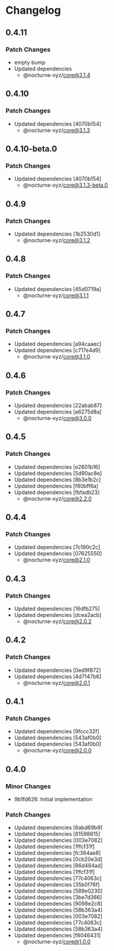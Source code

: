 # Changelog

## 0.4.11

### Patch Changes

- empty bump
- Updated dependencies
  - @nocturne-xyz/core@3.1.4

## 0.4.10

### Patch Changes

- Updated dependencies [4070b154]
  - @nocturne-xyz/core@3.1.3

## 0.4.10-beta.0

### Patch Changes

- Updated dependencies [4070b154]
  - @nocturne-xyz/core@3.1.3-beta.0

## 0.4.9

### Patch Changes

- Updated dependencies [1b2530d1]
  - @nocturne-xyz/core@3.1.2

## 0.4.8

### Patch Changes

- Updated dependencies [45d0719a]
  - @nocturne-xyz/core@3.1.1

## 0.4.7

### Patch Changes

- Updated dependencies [a94caaec]
- Updated dependencies [c717e4d9]
  - @nocturne-xyz/core@3.1.0

## 0.4.6

### Patch Changes

- Updated dependencies [22abab87]
- Updated dependencies [a6275d8a]
  - @nocturne-xyz/core@3.0.0

## 0.4.5

### Patch Changes

- Updated dependencies [e2801b16]
- Updated dependencies [5d90ac8e]
- Updated dependencies [8b3e1b2c]
- Updated dependencies [f80bff6a]
- Updated dependencies [fbfadb23]
  - @nocturne-xyz/core@2.2.0

## 0.4.4

### Patch Changes

- Updated dependencies [7c190c2c]
- Updated dependencies [07625550]
  - @nocturne-xyz/core@2.1.0

## 0.4.3

### Patch Changes

- Updated dependencies [16dfb275]
- Updated dependencies [dcea2acb]
  - @nocturne-xyz/core@2.0.2

## 0.4.2

### Patch Changes

- Updated dependencies [0ed9f872]
- Updated dependencies [4d7147b6]
  - @nocturne-xyz/core@2.0.1

## 0.4.1

### Patch Changes

- Updated dependencies [9fccc32f]
- Updated dependencies [543af0b0]
- Updated dependencies [543af0b0]
  - @nocturne-xyz/core@2.0.0

## 0.4.0

### Minor Changes

- 9b1fd626: Initial implementation

### Patch Changes

- Updated dependencies [6abd69b9]
- Updated dependencies [81598815]
- Updated dependencies [003e7082]
- Updated dependencies [1ffcf31f]
- Updated dependencies [fc364ae8]
- Updated dependencies [0cb20e3d]
- Updated dependencies [86d484ad]
- Updated dependencies [1ffcf31f]
- Updated dependencies [77c4063c]
- Updated dependencies [35b0f76f]
- Updated dependencies [589e0230]
- Updated dependencies [3be7d366]
- Updated dependencies [9098e2c8]
- Updated dependencies [58b363a4]
- Updated dependencies [003e7082]
- Updated dependencies [77c4063c]
- Updated dependencies [58b363a4]
- Updated dependencies [f8046431]
  - @nocturne-xyz/core@1.0.0
